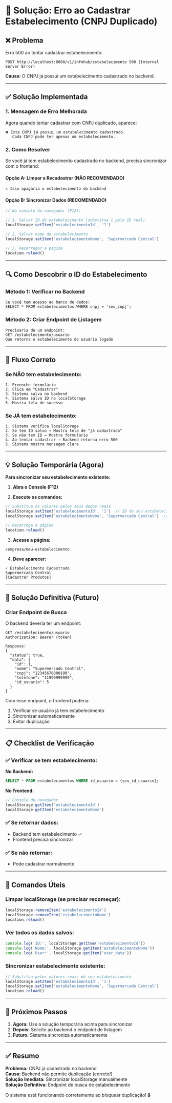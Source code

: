 # 🔧 Solução: Erro ao Cadastrar Estabelecimento (CNPJ Duplicado)

## ❌ Problema

Erro 500 ao tentar cadastrar estabelecimento:
```
POST http://localhost:8080/v1/infohub/estabelecimento 500 (Internal Server Error)
```

**Causa:** O CNPJ já possui um estabelecimento cadastrado no backend.

---

## ✅ Solução Implementada

### 1. **Mensagem de Erro Melhorada**

Agora quando tentar cadastrar com CNPJ duplicado, aparece:
```
❌ Este CNPJ já possui um estabelecimento cadastrado. 
   Cada CNPJ pode ter apenas um estabelecimento.
```

### 2. **Como Resolver**

Se você já tem estabelecimento cadastrado no backend, precisa sincronizar com o frontend:

#### Opção A: Limpar e Recadastrar (NÃO RECOMENDADO)
```
⚠️ Isso apagaria o estabelecimento do backend
```

#### Opção B: Sincronizar Dados (RECOMENDADO)
```javascript
// No console do navegador (F12):

// 1. Salvar ID do estabelecimento (substitua 1 pelo ID real)
localStorage.setItem('estabelecimentoId', '1')

// 2. Salvar nome do estabelecimento
localStorage.setItem('estabelecimentoNome', 'Supermercado Central')

// 3. Recarregar a página
location.reload()
```

---

## 🔍 Como Descobrir o ID do Estabelecimento

### Método 1: Verificar no Backend
```
Se você tem acesso ao banco de dados:
SELECT * FROM estabelecimentos WHERE cnpj = 'seu_cnpj';
```

### Método 2: Criar Endpoint de Listagem
```
Precisaria de um endpoint:
GET /estabelecimento/usuario
Que retorna o estabelecimento do usuário logado
```

---

## 🎯 Fluxo Correto

### Se NÃO tem estabelecimento:
```
1. Preenche formulário
2. Clica em "Cadastrar"
3. Sistema salva no backend
4. Sistema salva ID no localStorage
5. Mostra tela de sucesso
```

### Se JÁ tem estabelecimento:
```
1. Sistema verifica localStorage
2. Se tem ID salvo → Mostra tela de "já cadastrado"
3. Se não tem ID → Mostra formulário
4. Ao tentar cadastrar → Backend retorna erro 500
5. Sistema mostra mensagem clara
```

---

## 💡 Solução Temporária (Agora)

**Para sincronizar seu estabelecimento existente:**

1. **Abra o Console (F12)**

2. **Execute os comandos:**
```javascript
// Substitua os valores pelos seus dados reais
localStorage.setItem('estabelecimentoId', '1')  // ID do seu estabelecimento
localStorage.setItem('estabelecimentoNome', 'Supermercado Central')  // Nome do seu estabelecimento

// Recarrega a página
location.reload()
```

3. **Acesse a página:**
```
/empresa/meu-estabelecimento
```

4. **Deve aparecer:**
```
✓ Estabelecimento Cadastrado
Supermercado Central
[Cadastrar Produtos]
```

---

## 🚀 Solução Definitiva (Futuro)

### Criar Endpoint de Busca

O backend deveria ter um endpoint:
```
GET /estabelecimento/usuario
Authorization: Bearer {token}

Response:
{
  "status": true,
  "data": {
    "id": 1,
    "nome": "Supermercado Central",
    "cnpj": "12345678000190",
    "telefone": "11999999999",
    "id_usuario": 5
  }
}
```

Com esse endpoint, o frontend poderia:
1. Verificar se usuário já tem estabelecimento
2. Sincronizar automaticamente
3. Evitar duplicação

---

## 📋 Checklist de Verificação

### ✅ Verificar se tem estabelecimento:

**No Backend:**
```sql
SELECT * FROM estabelecimentos WHERE id_usuario = {seu_id_usuario};
```

**No Frontend:**
```javascript
// Console do navegador
localStorage.getItem('estabelecimentoId')
localStorage.getItem('estabelecimentoNome')
```

### ✅ Se retornar dados:
- Backend tem estabelecimento ✓
- Frontend precisa sincronizar

### ✅ Se não retornar:
- Pode cadastrar normalmente

---

## 🔧 Comandos Úteis

### Limpar localStorage (se precisar recomeçar):
```javascript
localStorage.removeItem('estabelecimentoId')
localStorage.removeItem('estabelecimentoNome')
location.reload()
```

### Ver todos os dados salvos:
```javascript
console.log('ID:', localStorage.getItem('estabelecimentoId'))
console.log('Nome:', localStorage.getItem('estabelecimentoNome'))
console.log('User:', localStorage.getItem('user_data'))
```

### Sincronizar estabelecimento existente:
```javascript
// Substitua pelos valores reais do seu estabelecimento
localStorage.setItem('estabelecimentoId', '1')
localStorage.setItem('estabelecimentoNome', 'Supermercado Central')
location.reload()
```

---

## 🎯 Próximos Passos

1. **Agora:** Use a solução temporária acima para sincronizar
2. **Depois:** Solicite ao backend o endpoint de listagem
3. **Futuro:** Sistema sincroniza automaticamente

---

## ✅ Resumo

**Problema:** CNPJ já cadastrado no backend  
**Causa:** Backend não permite duplicação (correto!)  
**Solução Imediata:** Sincronizar localStorage manualmente  
**Solução Definitiva:** Endpoint de busca de estabelecimento  

O sistema está funcionando corretamente ao bloquear duplicação! 🔒
